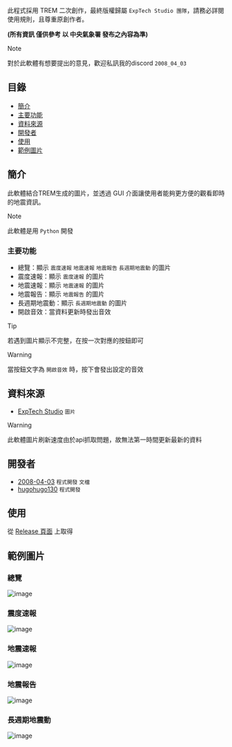此程式採用 TREM 二次創作，最終版權歸屬 `ExpTech Studio 團隊`，請務必詳閱使用規則，且尊重原創作者。

**(所有資訊 僅供參考 以 中央氣象署 發布之內容為準)**

> [!note]
> 對於此軟體有想要提出的意見，歡迎私訊我的discord `2008_04_03`

## 目錄

- [簡介](#簡介)
- [主要功能](#主要功能)
- [資料來源](#資料來源)
- [開發者](#開發者)
- [使用](#使用)
- [範例圖片](#範例圖片)

## 簡介

此軟體結合TREM生成的圖片，並透過 GUI 介面讓使用者能夠更方便的觀看即時的地震資訊。

> [!NOTE]  
> 此軟體是用 `Python` 開發

### 主要功能

- 總覽：顯示 `震度速報` `地震速報` `地震報告` `長週期地震動` 的圖片
- 震度速報：顯示 `震度速報` 的圖片
- 地震速報：顯示 `地震速報` 的圖片
- 地震報告：顯示 `地震報告` 的圖片
- 長週期地震動：顯示 `長週期地震動` 的圖片
- 開啟音效：當資料更新時發出音效

> [!tip]
> 若遇到圖片顯示不完整，在按一次對應的按鈕即可

> [!WARNING]  
> 當按鈕文字為 `開啟音效` 時，按下會發出設定的音效

## 資料來源

- [ExpTech Studio](https://github.com/exptechtw) `圖片`

> [!WARNING]
> 此軟體圖片刷新速度由於api抓取問題，故無法第一時間更新最新的資料

## 開發者

- [2008-04-03](https://github.com/2008-04-03) `程式開發` `文檔`
- [hugohugo130](https://github.com/hugohugo130) `程式開發`

## 使用

從 [Release 頁面](https://github.com/2008-04-03/ExpTech_Image/releases/latest) 上取得
## 範例圖片

### 總覽
![image](https://i.ibb.co/VNTMm0p/overview.png)

### 震度速報
![image](https://i.ibb.co/7SyWjkJ/intensity.png)

### 地震速報
![image](https://i.ibb.co/D86t7SG/eew.png)

### 地震報告
![image](https://i.ibb.co/JQKJ22h/report.png)

### 長週期地震動
![image](https://i.ibb.co/GCqy70Z/lpgm.png)
